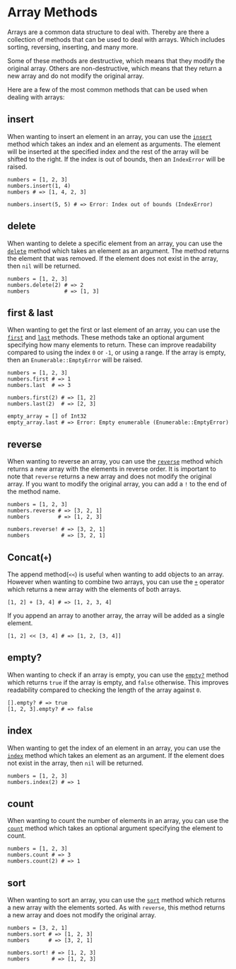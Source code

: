# Array Methods

Arrays are a common data structure to deal with.
Thereby are there a collection of methods that can be used to deal with arrays.
Which includes sorting, reversing, inserting, and many more.

Some of these methods are destructive, which means that they modify the original array.
Others are non-destructive, which means that they return a new array and do not modify the original array.

Here are a few of the most common methods that can be used when dealing with arrays:

## insert

When wanting to insert an element in an array, you can use the [`insert`][insert] method which takes an index and an element as arguments.
The element will be inserted at the specified index and the rest of the array will be shifted to the right.
If the index is out of bounds, then an `IndexError` will be raised.

```crystal
numbers = [1, 2, 3]
numbers.insert(1, 4)
numbers # => [1, 4, 2, 3]

numbers.insert(5, 5) # => Error: Index out of bounds (IndexError)
```

## delete

When wanting to delete a specific element from an array, you can use the [`delete`][delete] method which takes an element as an argument.
The method returns the element that was removed.
If the element does not exist in the array, then `nil` will be returned.

```crystal
numbers = [1, 2, 3]
numbers.delete(2) # => 2
numbers           # => [1, 3]
```

## first & last

When wanting to get the first or last element of an array, you can use the [`first`][first] and [`last`][last] methods.
These methods take an optional argument specifying how many elements to return.
These can improve readability compared to using the index `0` or `-1`, or using a range.
If the array is empty, then an `Enumerable::EmptyError` will be raised.

```crystal
numbers = [1, 2, 3]
numbers.first # => 1
numbers.last  # => 3

numbers.first(2) # => [1, 2]
numbers.last(2)  # => [2, 3]

empty_array = [] of Int32
empty_array.last # => Error: Empty enumerable (Enumerable::EmptyError)
```

## reverse

When wanting to reverse an array, you can use the [`reverse`][reverse] method which returns a new array with the elements in reverse order.
It is important to note that `reverse` returns a new array and does not modify the original array.
If you want to modify the original array, you can add a `!` to the end of the method name.

```crystal
numbers = [1, 2, 3]
numbers.reverse # => [3, 2, 1]
numbers         # => [1, 2, 3]

numbers.reverse! # => [3, 2, 1]
numbers          # => [3, 2, 1]
```

## Concat(`+`)

The append method(`<<`) is useful when wanting to add objects to an array.
However when wanting to combine two arrays, you can use the [`+`][concat] operator which returns a new array with the elements of both arrays.

```crystal
[1, 2] + [3, 4] # => [1, 2, 3, 4]
```

If you append an array to another array, the array will be added as a single element.

```crystal
[1, 2] << [3, 4] # => [1, 2, [3, 4]]
```

## empty?

When wanting to check if an array is empty, you can use the [`empty?`][empty?] method which returns `true` if the array is empty, and `false` otherwise.
This improves readability compared to checking the length of the array against `0`.

```crystal
[].empty? # => true
[1, 2, 3].empty? # => false
```

## index

When wanting to get the index of an element in an array, you can use the [`index`][index] method which takes an element as an argument.
If the element does not exist in the array, then `nil` will be returned.

```crystal
numbers = [1, 2, 3]
numbers.index(2) # => 1
```

## count

When wanting to count the number of elements in an array, you can use the [`count`][count] method which takes an optional argument specifying the element to count.

```crystal
numbers = [1, 2, 3]
numbers.count # => 3
numbers.count(2) # => 1
```

## sort

When wanting to sort an array, you can use the [`sort`][sort] method which returns a new array with the elements sorted.
As with `reverse`, this method returns a new array and does not modify the original array.

```crystal
numbers = [3, 2, 1]
numbers.sort # => [1, 2, 3]
numbers      # => [3, 2, 1]

numbers.sort! # => [1, 2, 3]
numbers       # => [1, 2, 3]
```

[insert]: https://crystal-lang.org/api/latest/Array.html#insert%28index%3AInt%2Cobject%3AT%29%3Aself-instance-method
[delete]: https://crystal-lang.org/api/latest/Array.html#delete%28obj%29%3AT%7CNil-instance-method
[first]: https://crystal-lang.org/api/latest/Array.html#first%28n%3AInt%29%3AArray%28T%29-instance-method
[last]: https://crystal-lang.org/api/latest/Array.html#last%28n%3AInt%29%3AArray%28T%29-instance-method
[reverse]: https://crystal-lang.org/api/latest/Array.html#reverse%3AArray%28T%29-instance-method
[concat]: https://crystal-lang.org/api/latest/Array.html#%2B%28other%3AArray%28U%29%29%3AArray%28T%7CU%29forallU-instance-method
[empty?]: https://crystal-lang.org/api/latest/Indexable.html#empty%3F%3ABool-instance-method
[index]: https://crystal-lang.org/api/latest/Array.html#index%28object%2Coffset%3AInt%3D0%29-instance-method
[count]: https://crystal-lang.org/api/latest/Enumerable.html#count%28%26%3AT-%3E%29%3AInt32-instance-method
[sort]: https://crystal-lang.org/api/latest/Array.html#sort%3AArray%28T%29-instance-method
